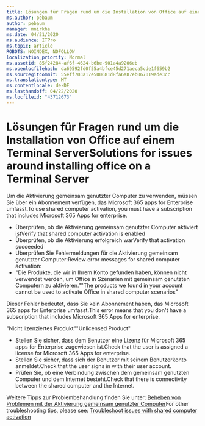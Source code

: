 ```yaml
---
title: Lösungen für Fragen rund um die Installation von Office auf einem Terminal Server
ms.author: pebaum
author: pebaum
manager: mnirkhe
ms.date: 04/21/2020
ms.audience: ITPro
ms.topic: article
ROBOTS: NOINDEX, NOFOLLOW
localization_priority: Normal
ms.assetid: 85f24284-af6f-4624-b6be-901a4a9206eb
ms.openlocfilehash: da69592fd0f55a4bfce45d271aeca5cde1f659b2
ms.sourcegitcommit: 55eff703a17e500681d8fa6a87eb067019ade3cc
ms.translationtype: MT
ms.contentlocale: de-DE
ms.lasthandoff: 04/22/2020
ms.locfileid: "43712673"
---
```

# <a name="solutions-for-issues-around-installing-office-on-a-terminal-server"></a><span data-ttu-id="40ca2-102">Lösungen für Fragen rund um die Installation von Office auf einem Terminal Server</span><span class="sxs-lookup"><span data-stu-id="40ca2-102">Solutions for issues around installing office on a Terminal Server</span></span>

<span data-ttu-id="40ca2-103">Um die Aktivierung gemeinsam genutzter Computer zu verwenden, müssen Sie über ein Abonnement verfügen, das Microsoft 365 apps for Enterprise umfasst.</span><span class="sxs-lookup"><span data-stu-id="40ca2-103">To use shared computer activation, you must have a subscription that includes Microsoft 365 Apps for enterprise.</span></span>
  
- <span data-ttu-id="40ca2-104">Überprüfen, ob die Aktivierung gemeinsam genutzter Computer aktiviert ist</span><span class="sxs-lookup"><span data-stu-id="40ca2-104">Verify that shared computer activation is enabled</span></span>
- <span data-ttu-id="40ca2-105">Überprüfen, ob die Aktivierung erfolgreich war</span><span class="sxs-lookup"><span data-stu-id="40ca2-105">Verify that activation succeeded</span></span>
- <span data-ttu-id="40ca2-106">Überprüfen Sie Fehlermeldungen für die Aktivierung gemeinsam genutzter Computer:</span><span class="sxs-lookup"><span data-stu-id="40ca2-106">Review error messages for shared computer activation:</span></span>
- <span data-ttu-id="40ca2-107">"Die Produkte, die wir in Ihrem Konto gefunden haben, können nicht verwendet werden, um Office in Szenarien mit gemeinsam genutzten Computern zu aktivieren."</span><span class="sxs-lookup"><span data-stu-id="40ca2-107">"The products we found in your account cannot be used to activate Office in shared computer scenarios"</span></span>
  
<span data-ttu-id="40ca2-108">Dieser Fehler bedeutet, dass Sie kein Abonnement haben, das Microsoft 365 apps for Enterprise umfasst.</span><span class="sxs-lookup"><span data-stu-id="40ca2-108">This error means that you don't have a subscription that includes Microsoft 365 Apps for enterprise.</span></span>

<span data-ttu-id="40ca2-109">"Nicht lizenziertes Produkt"</span><span class="sxs-lookup"><span data-stu-id="40ca2-109">"Unlicensed Product"</span></span>

- <span data-ttu-id="40ca2-110">Stellen Sie sicher, dass dem Benutzer eine Lizenz für Microsoft 365 apps for Enterprise zugewiesen ist.</span><span class="sxs-lookup"><span data-stu-id="40ca2-110">Check that the user is assigned a license for Microsoft 365 Apps for enterprise.</span></span>
- <span data-ttu-id="40ca2-111">Stellen Sie sicher, dass sich der Benutzer mit seinem Benutzerkonto anmeldet.</span><span class="sxs-lookup"><span data-stu-id="40ca2-111">Check that the user signs in with their user account.</span></span>
- <span data-ttu-id="40ca2-112">Prüfen Sie, ob eine Verbindung zwischen dem gemeinsam genutzten Computer und dem Internet besteht.</span><span class="sxs-lookup"><span data-stu-id="40ca2-112">Check that there is connectivity between the shared computer and the Internet.</span></span>

<span data-ttu-id="40ca2-113">Weitere Tipps zur Problembehandlung finden Sie unter: [Beheben von Problemen mit der Aktivierung gemeinsam genutzter Computer](https://docs.microsoft.com/DeployOffice/troubleshoot-issues-with-shared-computer-activation-for-office-365-proplus)</span><span class="sxs-lookup"><span data-stu-id="40ca2-113">For other troubleshooting tips, please see: [Troubleshoot issues with shared computer activation](https://docs.microsoft.com/DeployOffice/troubleshoot-issues-with-shared-computer-activation-for-office-365-proplus)</span></span>